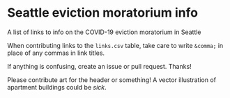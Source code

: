 # Seattle eviction moratorium info

A list of links to info on the COVID-19 eviction moratorium in Seattle

When contributing links to the `links.csv` table, take care to write `&comma;` in place of any commas in link titles.

If anything is confusing, create an issue or pull request. Thanks!

Please contribute art for the header or something! A vector illustration of apartment buildings could be *sick*.
